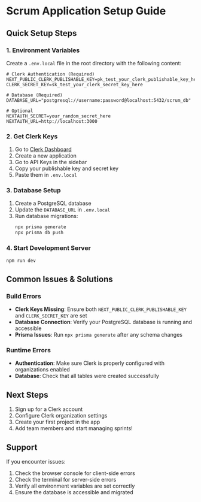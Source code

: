 # Scrum Application Setup Guide

## Quick Setup Steps

### 1. Environment Variables
Create a `.env.local` file in the root directory with the following content:

```env
# Clerk Authentication (Required)
NEXT_PUBLIC_CLERK_PUBLISHABLE_KEY=pk_test_your_clerk_publishable_key_here
CLERK_SECRET_KEY=sk_test_your_clerk_secret_key_here

# Database (Required)
DATABASE_URL="postgresql://username:password@localhost:5432/scrum_db"

# Optional
NEXTAUTH_SECRET=your_random_secret_here
NEXTAUTH_URL=http://localhost:3000
```

### 2. Get Clerk Keys
1. Go to [Clerk Dashboard](https://dashboard.clerk.com/)
2. Create a new application
3. Go to API Keys in the sidebar
4. Copy your publishable key and secret key
5. Paste them in `.env.local`

### 3. Database Setup
1. Create a PostgreSQL database
2. Update the `DATABASE_URL` in `.env.local`
3. Run database migrations:
   ```bash
   npx prisma generate
   npx prisma db push
   ```

### 4. Start Development Server
```bash
npm run dev
```

## Common Issues & Solutions

### Build Errors
- **Clerk Keys Missing**: Ensure both `NEXT_PUBLIC_CLERK_PUBLISHABLE_KEY` and `CLERK_SECRET_KEY` are set
- **Database Connection**: Verify your PostgreSQL database is running and accessible
- **Prisma Issues**: Run `npx prisma generate` after any schema changes

### Runtime Errors
- **Authentication**: Make sure Clerk is properly configured with organizations enabled
- **Database**: Check that all tables were created successfully

## Next Steps
1. Sign up for a Clerk account
2. Configure Clerk organization settings
3. Create your first project in the app
4. Add team members and start managing sprints!

## Support
If you encounter issues:
1. Check the browser console for client-side errors
2. Check the terminal for server-side errors
3. Verify all environment variables are set correctly
4. Ensure the database is accessible and migrated
